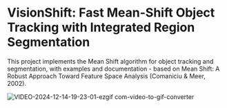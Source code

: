 # VisionShift: Fast Mean-Shift Object Tracking with Integrated Region Segmentation
This project implements the Mean Shift algorithm for object tracking and segmentation, with examples and documentation - based on Mean Shift: A Robust Approach Toward Feature Space Analysis (Comaniciu & Meer, 2002).

![VIDEO-2024-12-14-19-23-01-ezgif com-video-to-gif-converter](https://github.com/user-attachments/assets/7ed326e7-7ce4-4471-8857-d5e2b93b5469)
